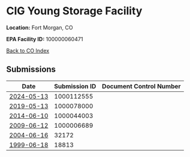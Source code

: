 # CIG Young Storage Facility

**Location:** Fort Morgan, CO

**EPA Facility ID:** 100000060471

[Back to CO Index](../../index.md)

## Submissions

| Date | Submission ID | Document Control Number |
|------|--------------|-------------------------|
| [2024-05-13](submissions/1000112555.md) | 1000112555 |  |
| [2019-05-13](submissions/1000078000.md) | 1000078000 |  |
| [2014-06-10](submissions/1000044003.md) | 1000044003 |  |
| [2009-06-12](submissions/1000006689.md) | 1000006689 |  |
| [2004-06-16](submissions/32172.md) | 32172 |  |
| [1999-06-18](submissions/18813.md) | 18813 |  |
